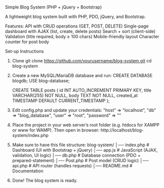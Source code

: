 Simple Blog System (PHP + jQuery + Bootstrap)

A lightweight blog system built with PHP, PDO, jQuery, and Bootstrap.

Features:
API with CRUD operations (GET, POST, DELETE)
Single-page dashboard with AJAX (list, create, delete posts)
Search + sort (client-side)
Validation (title required, body ≥ 100 chars)
Mobile-friendly layout
Character counter for post body

Set-up Instructions
1. Clone 
    git clone https://github.com/yourusername/blog-system.git
    cd blog-system
2. Create a new MySQL/MariaDB database and run:
    CREATE DATABASE blogdb;
    USE blog-database;
    
    CREATE TABLE posts (
        id INT AUTO_INCREMENT PRIMARY KEY,
        title VARCHAR(255) NOT NULL,
        body TEXT NOT NULL,
        created_at TIMESTAMP DEFAULT CURRENT_TIMESTAMP
    );
3. Edit config.php and update your credentials:
    "host" => "localhost",
    "db" => "blog_database",
    "user" => "root",
    "password" => ""
4. Place the project in your web server’s root folder (e.g. htdocs for XAMPP or www for WAMP).
   Then open in browser: http://localhost/blog-system/index.php
5. Make sure to have this file structure:
   blog-system/
        │── index.php      # Dashboard (UI with Bootstrap + jQuery)
        │── app.js         # JavaScript (AJAX, validation, UI logic)
        │── db.php         # Database connection (PDO + prepared-statement)
        │── Post.php       # Post model (CRUD logic)
        │── api.php        # API router (handles requests)
        │── README.md      # Documentation
6. Done! The blog system is ready.



   